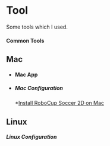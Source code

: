 Tool
====

Some tools which I used.



#### Common Tools




Mac
---

* #### Mac App



* ##### Mac Configuration
    *[Install RoboCup Soccer 2D on Mac](http://jpollo.logdown.com/posts/178653-install-robocup-soccer-2d-on-mac)



Linux
-----

##### Linux Configuration

